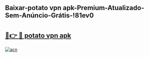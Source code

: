 
## Baixar-potato vpn apk-Premium-Atualizado-Sem-Anúncio-Grátis-!81ev0

# <h2><a href="https://andorid.site?title=potato_vpn_apk&ref=27">🔗👉 🔴 potato vpn apk</a></h2>

[![acn](https://github.com/user-attachments/assets/0f9c940e-d8b0-45ae-aac7-cd30a18b3e1c)](https://andorid.site?title=potato_vpn_apk&ref=27)

